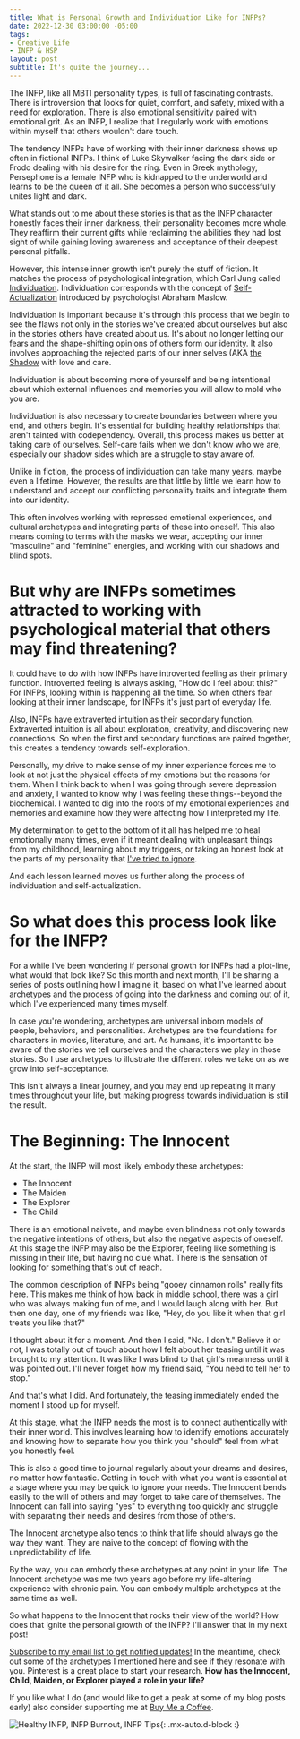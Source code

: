 ```yaml
---
title: What is Personal Growth and Individuation Like for INFPs?
date: 2022-12-30 03:00:00 -05:00
tags:
- Creative Life
- INFP & HSP
layout: post
subtitle: It's quite the journey...
---
```


The INFP, like all MBTI personality types, is full of fascinating contrasts. There is introversion that looks for quiet, comfort, and safety, mixed with a need for exploration. There is also emotional sensitivity paired with emotional grit. As an INFP, I realize that I regularly work with emotions within myself that others wouldn't dare touch.

The tendency INFPs have of working with their inner darkness shows up often in fictional INFPs. I think of Luke Skywalker facing the dark side or Frodo dealing with his desire for the ring. Even in Greek mythology, Persephone is a female INFP who is kidnapped to the underworld and learns to be the queen of it all. She becomes a person who successfully unites light and dark.

What stands out to me about these stories is that as the INFP character honestly faces their inner darkness, their personality becomes more whole. They reaffirm their current gifts while reclaiming the abilities they had lost sight of while gaining loving awareness and acceptance of their deepest personal pitfalls.

However, this intense inner growth isn't purely the stuff of fiction. It matches the process of psychological integration, which Carl Jung called [Individuation](https://en.m.wikipedia.org/wiki/Individuation). Individuation corresponds with the concept of [Self-Actualization](https://www.verywellmind.com/characteristics-of-self-actualized-people-2795963) introduced by psychologist Abraham Maslow.

Individuation is important because it's through this process that we begin to see the flaws not only in the stories we've created about ourselves but also in the stories others have created about us. It's about no longer letting our fears and the shape-shifting opinions of others form our identity. It also involves approaching the rejected parts of our inner selves (AKA [the Shadow](https://arcadiapage.com/2022-10-28-why-shadow-work-helped-me-to-find-healing-from-my-infp-burnout/) with love and care.

Individuation is about becoming more of yourself and being intentional about which external influences and memories you will allow to mold who you are.

Individuation is also necessary to create boundaries between where you end, and others begin. It's essential for building healthy relationships that aren't tainted with codependency. Overall, this process makes us better at taking care of ourselves. Self-care fails when we don't know who we are, especially our shadow sides which are a struggle to stay aware of.

Unlike in fiction, the process of individuation can take many years, maybe even a lifetime. However, the results are that little by little we learn how to understand and accept our conflicting personality traits and integrate them into our identity.

This often involves working with repressed emotional experiences, and cultural archetypes and integrating parts of these into oneself. This also means coming to terms with the masks we wear, accepting our inner "masculine" and "feminine" energies, and working with our shadows and blind spots.

# But why are INFPs sometimes attracted to working with psychological material that others may find threatening?

It could have to do with how INFPs have introverted feeling as their primary function. Introverted feeling is always asking, "How do I feel about this?" For INFPs, looking within is happening all the time. So when others fear looking at their inner landscape, for INFPs it's just part of everyday life.

Also, INFPs have extraverted intuition as their secondary function. Extraverted intuition is all about exploration, creativity, and discovering new connections. So when the first and secondary functions are paired together, this creates a tendency towards self-exploration.

Personally, my drive to make sense of my inner experience forces me to look at not just the physical effects of my emotions but the reasons for them. When I think back to when I was going through severe depression and anxiety, I wanted to know why I was feeling these things--beyond the biochemical. I wanted to dig into the roots of my emotional experiences and memories and examine how they were affecting how I interpreted my life.

My determination to get to the bottom of it all has helped me to heal emotionally many times, even if it meant dealing with unpleasant things from my childhood, learning about my triggers, or taking an honest look at the parts of my personality that [I've tried to ignore](https://arcadiapage.com/2022-09-30-what-it-s-like-being-an-infp-enneagram-type-3/).

And each lesson learned moves us further along the process of individuation and self-actualization.

# So what does this process look like for the INFP?

For a while I've been wondering if personal growth for INFPs had a plot-line, what would that look like? So this month and next month, I'll be sharing a series of posts outlining how I imagine it, based on what I've learned about archetypes and the process of going into the darkness and coming out of it, which I've experienced many times myself.

In case you're wondering, archetypes are universal inborn models of people, behaviors, and personalities. Archetypes are the foundations for characters in movies, literature, and art. As humans, it's important to be aware of the stories we tell ourselves and the characters we play in those stories. So I use archetypes to illustrate the different roles we take on as we grow into self-acceptance.

This isn't always a linear journey, and you may end up repeating it many times throughout your life, but making progress towards individuation is still the result.

# The Beginning: The Innocent

At the start, the INFP will most likely embody these archetypes:

* The Innocent
* The Maiden
* The Explorer
* The Child

There is an emotional naivete, and maybe even blindness not only towards the negative intentions of others, but also the negative aspects of oneself. At this stage the INFP may also be the Explorer, feeling like something is missing in their life, but having no clue what. There is the sensation of looking for something that's out of reach.

The common description of INFPs being "gooey cinnamon rolls" really fits here. This makes me think of how back in middle school, there was a girl who was always making fun of me, and I would laugh along with her. But then one day, one of my friends was like, "Hey, do you like it when that girl treats you like that?"

I thought about it for a moment. And then I said, "No. I don't." Believe it or not, I was totally out of touch about how I felt about her teasing until it was brought to my attention. It was like I was blind to that girl's meanness until it was pointed out. I'll never forget how my friend said, "You need to tell her to stop."

And that's what I did. And fortunately, the teasing immediately ended the moment I stood up for myself.

At this stage, what the INFP needs the most is to connect authentically with their inner world. This involves learning how to identify emotions accurately and knowing how to separate how you think you "should" feel from what you honestly feel.

This is also a good time to journal regularly about your dreams and desires, no matter how fantastic. Getting in touch with what you want is essential at a stage where you may be quick to ignore your needs. The Innocent bends easily to the will of others and may forget to take care of themselves. The Innocent can fall into saying "yes" to everything too quickly and struggle with separating their needs and desires from those of others.

The Innocent archetype also tends to think that life should always go the way they want. They are naive to the concept of flowing with the unpredictability of life.

By the way, you can embody these archetypes at any point in your life. The Innocent archetype was me two years ago before my life-altering experience with chronic pain.  You can embody multiple archetypes at the same time as well.

So what happens to the Innocent that rocks their view of the world? How does that ignite the personal growth of the INFP?  I'll answer that in my next post!

[Subscribe to my email list to get notified updates!](https://tinyletter.com/arcadiapage) In the meantime, check out some of the archetypes I mentioned here and see if they resonate with you. Pinterest is a great place to start your research. **How has the Innocent, Child, Maiden, or Explorer played a role in your life?**

If you like what I do (and would like to get a peak at some of my blog posts early) also consider supporting me at [Buy Me a Coffee](https://www.buymeacoffee.com/arcadiapage).

![Healthy INFP, INFP Burnout, INFP Tips ](/uploads/infp-personal-growth-tips.png "4 Tips on How to Be a Healthy INFP"){: .mx-auto.d-block :}